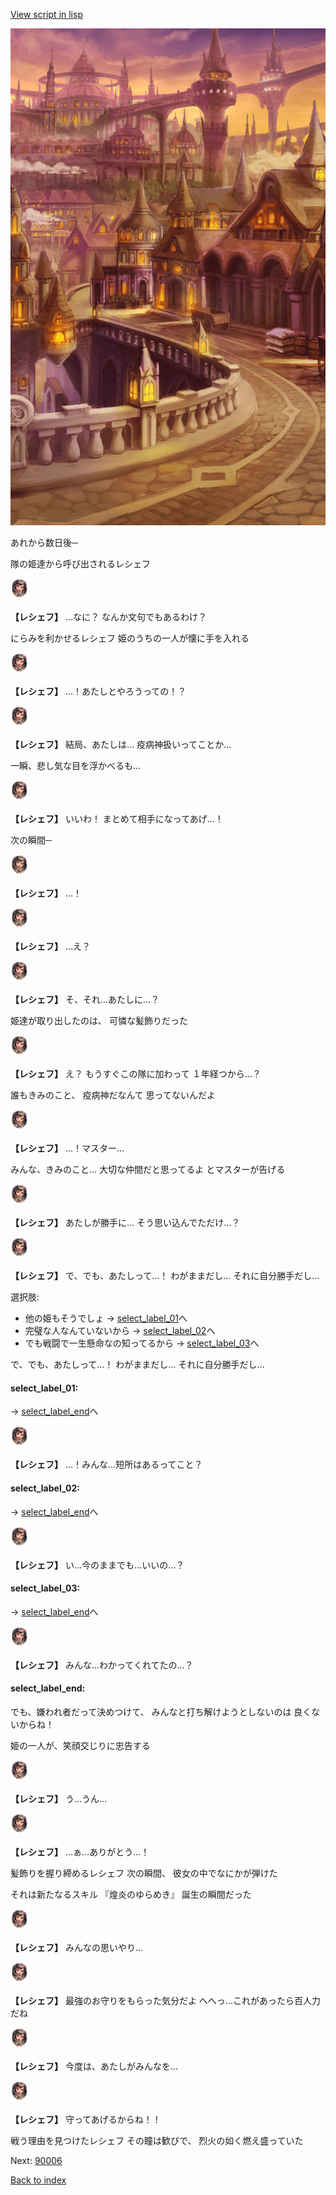 [View script in lisp](../scripts/20131204.txt)

![town_evening.png](../images/backgrounds/town_evening.png)

あれから数日後─

隊の姫達から呼び出されるレシェフ

<img src="../images/units/201311.png" alt="201311.png" height="34"/>

**【レシェフ】**
…なに？
なんか文句でもあるわけ？

にらみを利かせるレシェフ
姫のうちの一人が懐に手を入れる

<img src="../images/units/201311.png" alt="201311.png" height="34"/>

**【レシェフ】**
…！あたしとやろうっての！？

<img src="../images/units/201311.png" alt="201311.png" height="34"/>

**【レシェフ】**
結局、あたしは…
疫病神扱いってことか…

一瞬、悲し気な目を浮かべるも…

<img src="../images/units/201311.png" alt="201311.png" height="34"/>

**【レシェフ】**
いいわ！
まとめて相手になってあげ…！

次の瞬間─

<img src="../images/units/201311.png" alt="201311.png" height="34"/>

**【レシェフ】**
…！

<img src="../images/units/201311.png" alt="201311.png" height="34"/>

**【レシェフ】**
…え？

<img src="../images/units/201311.png" alt="201311.png" height="34"/>

**【レシェフ】**
そ、それ…あたしに…？

姫達が取り出したのは、
可憐な髪飾りだった

<img src="../images/units/201311.png" alt="201311.png" height="34"/>

**【レシェフ】**
え？
もうすぐこの隊に加わって
１年経つから…？

誰もきみのこと、
疫病神だなんて
思ってないんだよ

<img src="../images/units/201311.png" alt="201311.png" height="34"/>

**【レシェフ】**
…！マスター…

みんな、きみのこと…
大切な仲間だと思ってるよ
とマスターが告げる

<img src="../images/units/201311.png" alt="201311.png" height="34"/>

**【レシェフ】**
あたしが勝手に…
そう思い込んでただけ…？

<img src="../images/units/201311.png" alt="201311.png" height="34"/>

**【レシェフ】**
で、でも、あたしって…！
わがままだし…
それに自分勝手だし…

選択肢:
- 他の姫もそうでしょ → [select_label_01](#select_label_01)へ
- 完璧な人なんていないから → [select_label_02](#select_label_02)へ
- でも戦闘で一生懸命なの知ってるから → [select_label_03](#select_label_03)へ

で、でも、あたしって…！
わがままだし…
それに自分勝手だし…

#### select_label_01:
 → [select_label_end](#select_label_end)へ

<img src="../images/units/201311.png" alt="201311.png" height="34"/>

**【レシェフ】**
…！みんな…短所はあるってこと？

#### select_label_02:
 → [select_label_end](#select_label_end)へ

<img src="../images/units/201311.png" alt="201311.png" height="34"/>

**【レシェフ】**
い…今のままでも…いいの…？

#### select_label_03:
 → [select_label_end](#select_label_end)へ

<img src="../images/units/201311.png" alt="201311.png" height="34"/>

**【レシェフ】**
みんな…わかってくれてたの…？

#### select_label_end:

でも、嫌われ者だって決めつけて、
みんなと打ち解けようとしないのは
良くないからね！

姫の一人が、笑顔交じりに忠告する

<img src="../images/units/201311.png" alt="201311.png" height="34"/>

**【レシェフ】**
う…うん…

<img src="../images/units/201311.png" alt="201311.png" height="34"/>

**【レシェフ】**
…ぁ…ありがとう…！

髪飾りを握り締めるレシェフ
次の瞬間、
彼女の中でなにかが弾けた

それは新たなるスキル
『煌炎のゆらめき』
誕生の瞬間だった

<img src="../images/units/201311.png" alt="201311.png" height="34"/>

**【レシェフ】**
みんなの思いやり…

<img src="../images/units/201311.png" alt="201311.png" height="34"/>

**【レシェフ】**
最強のお守りをもらった気分だよ
へへっ…これがあったら百人力だね

<img src="../images/units/201311.png" alt="201311.png" height="34"/>

**【レシェフ】**
今度は、あたしがみんなを…

<img src="../images/units/201311.png" alt="201311.png" height="34"/>

**【レシェフ】**
守ってあげるからね！！

戦う理由を見つけたレシェフ
その瞳は歓びで、
烈火の如く燃え盛っていた


Next: [90006](90006.md)

[Back to index](index.md)
